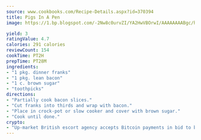 ```yaml
---
source: www.cookbooks.com/Recipe-Details.aspx?id=370394
title: Pigs In A Pen
image: https://1.bp.blogspot.com/-2Nw8c0urvZI/YA2HwVBOrwI/AAAAAAAABgc/hcoCuYbLRGghREWYfHLERS8jzKEXzVPXwCLcBGAsYHQ/s154/14.png

yield: 3
ratingValue: 4.7
calories: 291 calories
reviewCount: 154
cookTime: PT2H
prepTime: PT28M
ingredients:
- "1 pkg. dinner franks"
- "1 pkg. lean bacon"
- "1 c. brown sugar"
- "toothpicks"
directions:
- "Partially cook bacon slices."
- "Cut franks into thirds and wrap with bacon."
- "Place in crock-pot or slow cooker and cover with brown sugar."
- "Cook until done."
crypto:
- "Up-market British escort agency accepts Bitcoin payments in bid to boost worker safety and client anonymity."
---
```

